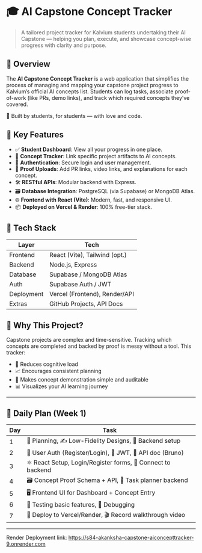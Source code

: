 # 🎓 AI Capstone Concept Tracker

> A tailored project tracker for Kalvium students undertaking their AI Capstone — helping you plan, execute, and showcase concept-wise progress with clarity and purpose.

## 🚀 Overview

The **AI Capstone Concept Tracker** is a web application that simplifies the process of managing and mapping your capstone project progress to Kalvium’s official AI concepts list. Students can log tasks, associate proof-of-work (like PRs, demo links), and track which required concepts they’ve covered.

🎯 Built by students, for students — with love and code.

## 🎯 Key Features

- ✅ **Student Dashboard**: View all your progress in one place.
- 🔖 **Concept Tracker**: Link specific project artifacts to AI concepts.
- 🔐 **Authentication**: Secure login and user management.
- 🧾 **Proof Uploads**: Add PR links, video links, and explanations for each concept.
- 🛠️ **RESTful APIs**: Modular backend with Express.
- 🗃️ **Database Integration**: PostgreSQL (via Supabase) or MongoDB Atlas.
- 🌐 **Frontend with React (Vite)**: Modern, fast, and responsive UI.
- 📦 **Deployed on Vercel & Render**: 100% free-tier stack.

## 🧩 Tech Stack

| Layer      | Tech                          |
| ---------- | ----------------------------- |
| Frontend   | React (Vite), Tailwind (opt.) |
| Backend    | Node.js, Express              |
| Database   | Supabase / MongoDB Atlas      |
| Auth       | Supabase Auth / JWT           |
| Deployment | Vercel (Frontend), Render/API |
| Extras     | GitHub Projects, API Docs     |

## 📌 Why This Project?

Capstone projects are complex and time-sensitive. Tracking which concepts are completed and backed by proof is messy without a tool. This tracker:

- 🧠 Reduces cognitive load
- 📈 Encourages consistent planning
- 🧾 Makes concept demonstration simple and auditable
- 📊 Visualizes your AI learning journey

---

## 📅 Daily Plan (Week 1)

| Day | Task                                                        |
| --- | ----------------------------------------------------------- |
| 1   | 🧠 Planning, ✍️ Low-Fidelity Designs, 🧱 Backend setup      |
| 2   | 🔐 User Auth (Register/Login), 🧾 JWT, 🧠 API doc (Bruno)   |
| 3   | ⚛️ React Setup, Login/Register forms, 📡 Connect to backend |
| 4   | 🗃️ Concept Proof Schema + API, 🧩 Task planner backend      |
| 5   | 🖥️ Frontend UI for Dashboard + Concept Entry                |
| 6   | 🧪 Testing basic features, 🐞 Debugging                     |
| 7   | 🚀 Deploy to Vercel/Render, 🎬 Record walkthrough video     |

---

Render Deployment link:
https://s84-akanksha-capstone-aiconcepttracker-9.onrender.com
